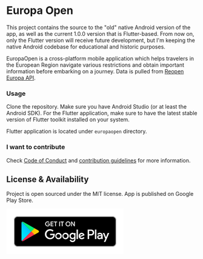 # Europa Open

This project contains the source to the "old" native Android version of the app, as well as the current 1.0.0 version that is Flutter-based. From now on, only the Flutter version will receive future development, but I'm keeping the native Android codebase for educational and historic purposes.

EuropaOpen is a cross-platform mobile application which helps travelers in the European Region navigate various restrictions and obtain important information before embarking on a journey. Data is pulled from [Reopen Europa API](https://reopen.europa.eu/en).

### Usage

Clone the repository. Make sure you have Android Studio (or at least the Android SDK). For the Flutter application, make sure to have the latest stable version of Flutter toolkit installed on your system.

Flutter application is located under `europaopen` directory.

### I want to contribute

Check [Code of Conduct](CODE_OF_CONDUCT.md) and [contribution guidelines](CONTRIBUTING.md) for more
information.

## License & Availability

Project is open sourced under the MIT license. App is published on Google Play Store.

[<img src="./store.svg">](https://play.google.com/store/apps/details?id=com.peteralexbizjak.europaopen)
